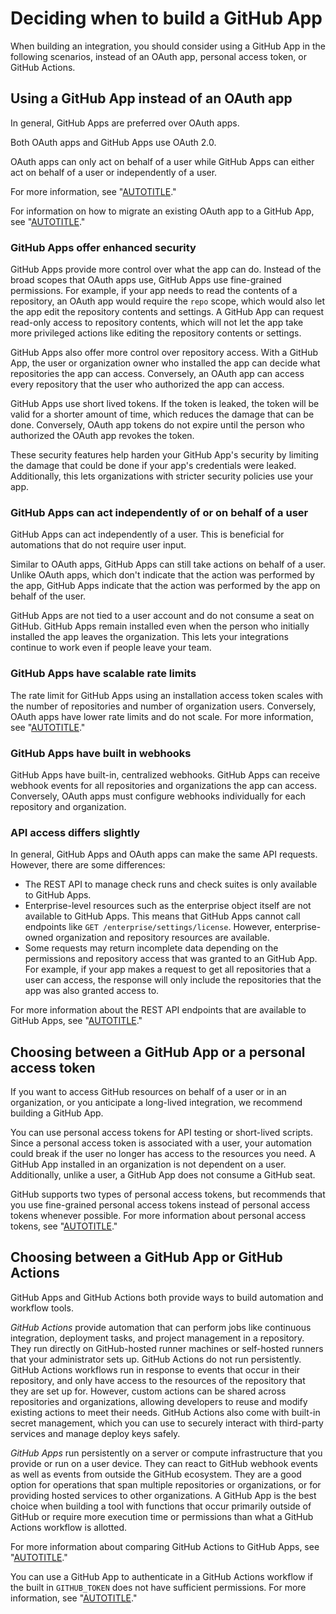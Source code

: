 # Deciding when to build a GitHub App

When building an integration, you should consider using a GitHub App in the following scenarios, instead of an OAuth app, personal access token, or GitHub Actions.

## Using a GitHub App instead of an OAuth app

In general, GitHub Apps are preferred over OAuth apps.

Both OAuth apps and GitHub Apps use OAuth 2.0.

OAuth apps can only act on behalf of a user while GitHub Apps can either act on behalf of a user or independently of a user.

For more information, see "[AUTOTITLE](/apps/oauth-apps/building-oauth-apps/differences-between-github-apps-and-oauth-apps)."

For information on how to migrate an existing OAuth app to a GitHub App, see "[AUTOTITLE](/apps/creating-github-apps/guides/migrating-oauth-apps-to-github-apps)."

### GitHub Apps offer enhanced security

GitHub Apps provide more control over what the app can do. Instead of the broad scopes that OAuth apps use, GitHub Apps use fine-grained permissions. For example, if your app needs to read the contents of a repository, an OAuth app would require the `repo` scope, which would also let the app edit the repository contents and settings. A GitHub App can request read-only access to repository contents, which will not let the app take more privileged actions like editing the repository contents or settings.

GitHub Apps also offer more control over repository access. With a GitHub App, the user or organization owner who installed the app can decide what repositories the app can access. Conversely, an OAuth app can access every repository that the user who authorized the app can access.

GitHub Apps use short lived tokens. If the token is leaked, the token will be valid for a shorter amount of time, which reduces the damage that can be done. Conversely, OAuth app tokens do not expire until the person who authorized the OAuth app revokes the token.

These security features help harden your GitHub App's security by limiting the damage that could be done if your app's credentials were leaked. Additionally, this lets organizations with stricter security policies use your app.

### GitHub Apps can act independently of or on behalf of a user

GitHub Apps can act independently of a user. This is beneficial for automations that do not require user input.

Similar to OAuth apps, GitHub Apps can still take actions on behalf of a user. Unlike OAuth apps, which don't indicate that the action was performed by the app, GitHub Apps indicate that the action was performed by the app on behalf of the user.

GitHub Apps are not tied to a user account and do not consume a seat on GitHub. GitHub Apps remain installed even when the person who initially installed the app leaves the organization. This lets your integrations continue to work even if people leave your team.

### GitHub Apps have scalable rate limits

The rate limit for GitHub Apps using an installation access token scales with the number of repositories and number of organization users. Conversely, OAuth apps have lower rate limits and do not scale. For more information, see "[AUTOTITLE](/apps/creating-github-apps/setting-up-a-github-app/rate-limits-for-github-apps)."

### GitHub Apps have built in webhooks

GitHub Apps have built-in, centralized webhooks. GitHub Apps can receive webhook events for all repositories and organizations the app can access. Conversely, OAuth apps  must configure webhooks individually for each repository and organization.

### API access differs slightly

In general, GitHub Apps and OAuth apps can make the same API requests. However, there are some differences:

- The REST API to manage check runs and check suites is only available to GitHub Apps.
- Enterprise-level resources such as the enterprise object itself are not available to GitHub Apps. This means that GitHub Apps cannot call endpoints like `GET /enterprise/settings/license`. However, enterprise-owned organization and repository resources are available.
- Some requests may return incomplete data depending on the permissions and repository access that was granted to an GitHub App. For example, if your app makes a request to get all repositories that a user can access, the response will only include the repositories that the app was also granted access to.

For more information about the REST API endpoints that are available to GitHub Apps, see "[AUTOTITLE](/rest/overview/endpoints-available-for-github-apps)."

## Choosing between a GitHub App or a personal access token

 If you want to access GitHub resources on behalf of a user or in an organization, or you anticipate a long-lived integration, we recommend building a GitHub App.

 You can use personal access tokens for API testing or short-lived scripts. Since a personal access token is associated with a user, your automation could break if the user no longer has access to the resources you need. A GitHub App installed in an organization is not dependent on a user. Additionally, unlike a user, a GitHub App does not consume a GitHub seat.

GitHub supports two types of personal access tokens, but recommends that you use fine-grained personal access tokens instead of personal access tokens whenever possible. For more information about personal access tokens, see "[AUTOTITLE](/authentication/keeping-your-account-and-data-secure/creating-a-personal-access-token#types-of-personal-access-tokens)."

## Choosing between a GitHub App or GitHub Actions

GitHub Apps and GitHub Actions both provide ways to build automation and workflow tools.

_GitHub Actions_ provide automation that can perform jobs like continuous integration, deployment tasks, and project management in a repository. They run directly on GitHub-hosted runner machines or self-hosted runners that your administrator sets up. GitHub Actions do not run persistently. GitHub Actions workflows run in response to events that occur in their repository, and only have access to the resources of the repository that they are set up for. However, custom actions can be shared across repositories and organizations, allowing developers to reuse and modify existing actions to meet their needs. GitHub Actions also come with built-in secret management, which you can use to securely interact with third-party services and manage deploy keys safely.

_GitHub Apps_ run persistently on a server or compute infrastructure that you provide or run on a user device. They can react to GitHub webhook events as well as events from outside the GitHub ecosystem. They are a good option for operations that span multiple repositories or organizations, or for providing hosted services to other organizations. A GitHub App is the best choice when building a tool with functions that occur primarily outside of GitHub or require more execution time or permissions than what a GitHub Actions workflow is allotted.

For more information about comparing GitHub Actions to GitHub Apps, see "[AUTOTITLE](/actions/creating-actions/about-custom-actions#comparing-github-actions-to-github-apps)."

You can use a GitHub App to authenticate in a GitHub Actions
workflow if the built in `GITHUB_TOKEN` does not have sufficient permissions. For more information, see "[AUTOTITLE](/apps/creating-github-apps/guides/making-authenticated-api-requests-with-a-github-app-in-a-github-actions-workflow)."
